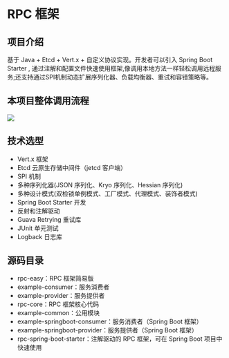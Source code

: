 # RPC 框架
## 项目介绍
基于 Java + Etcd + Vert.x + 自定义协议实现。开发者可以引入 Spring Boot Starter , 通过注解和配置文件快速使用框架,像调用本地方法一样轻松调用远程服务;还支持通过SPI机制动态扩展序列化器、负载均衡器、重试和容错策略等。

## 本项目整体调用流程
![](https://cdn.nlark.com/yuque/0/2025/png/47747359/1740916689614-929eb9f6-a641-45c6-bca2-4da79f8ddffc.png)

## 技术选型
+ Vert.x 框架
+ Etcd 云原生存储中间件（jetcd 客户端）
+ SPI 机制
+ 多种序列化器(JSON 序列化、Kryo 序列化、Hessian 序列化)
+ 多种设计模式(双检锁单例模式、工厂模式、代理模式、装饰者模式)
+ Spring Boot Starter 开发
+ 反射和注解驱动
+ Guava Retrying 重试库
+ JUnit 单元测试
+ Logback 日志库

## 源码目录
+ rpc-easy：RPC 框架简易版
+ example-consumer：服务消费者
+ example-provider：服务提供者
+ rpc-core：RPC 框架核心代码
+ example-common：公用模块
+ example-springboot-consumer：服务消费者（Spring Boot 框架）
+ example-springboot-provider：服务提供者（Spring Boot 框架）
+ rpc-spring-boot-starter：注解驱动的 RPC 框架，可在 Spring Boot 项目中快速使用

